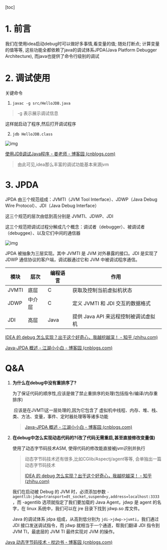 [toc]

# 1. 前言

我们在使用idea启动debug时可以做好多事情,看变量的值; 随处打断点; 计算变量的值等等, 这些功能全都依赖了java的调试体系JPDA(Java Platform Debugger Architecture), 而java也提供了命令行级别的调试



# 2. 调试使用

关键命令

1. `javac -g src/HelloJDB.java`

> -g 表示展示调试信息

这样就启动了程序,然后打开调试程序

2. `jdb HelloJDB.class`

![img](https://images2015.cnblogs.com/blog/741560/201703/741560-20170305160726563-1151320514.png)

[使用JDB调试Java程序 - 娄老师 - 博客园 (cnblogs.com)](https://www.cnblogs.com/rocedu/p/6371262.html)



> 由此可见,idea那么丰富的调试功能基本来源jvm

# 3. JPDA

JPDA 由三个规范组成：JVMTI（JVM Tool Interface）、JDWP（Java Debug Wire Protocol）、JDI（Java Debug Interface）

这三个规范的层次由低到高分别是 JVMTI、JDWP、JDI

这三个规范把调试过程分解成几个概念：调试者（debugger）、被调试者（debuggee）、以及它们中间的通信器

![img](https://img2018.cnblogs.com/blog/1595409/201909/1595409-20190921212320818-499259713.png)



JPDA 被抽象为三层实现。其中 JVMTI 是 JVM 对外暴露的接口。JDI 是实现了 JDWP 通信协议的客户端，调试器通过它和 JVM 中被调试程序通信。

| 模块  | 层次   | 编程语言 | 作用                                 |
| ----- | ------ | -------- | ------------------------------------ |
| JVMTI | 底层   | C        | 获取及控制当前虚拟机状态             |
| JDWP  | 中介层 | C        | 定义 JVMTI 和 JDI 交互的数据格式     |
| JDI   | 高层   | Java     | 提供 Java API 来远程控制被调试虚拟机 |



[IDEA 的 debug 怎么实现？出于这个好奇心，我越挖越深！ - 知乎 (zhihu.com)](https://zhuanlan.zhihu.com/p/370282695)

[Java-JPDA 概述 - 江湖小小白 - 博客园 (cnblogs.com)](https://www.cnblogs.com/jhxxb/p/11564843.html)

# Q&A

1. **为什么在debug中没有重排序了?**

   ​	为了保证代码的顺序性,应该是做了禁止重排序的处理(包括指令/编译/内存重排序)

   ​     应该是在JVMTI这一层处理的,因为它包含了 虚拟机中线程、内存、堆、栈、类、方法、变量，事件、定时器处理等等诸多功能

   > [Java-JPDA 概述 - 江湖小小白 - 博客园 (cnblogs.com)](https://www.cnblogs.com/jhxxb/p/11564843.html)

   

2. **在debug中怎么实现动态代码的?(改了代码无需重启,甚至直接修改变量值)**

    使用了动态字节码技术ASM, 使得代码的修改能直接被jvm识别并执行

   > 动态字节码技术还有很多,比如CGlib/Aspectj/agent等等, 会单独出一篇动态字节码技术
   >
   > [IDEA 的 debug 怎么实现？出于这个好奇心，我越挖越深！ - 知乎 (zhihu.com)](https://zhuanlan.zhihu.com/p/370282695)
   
   
   
   我们在启动被 Debug 的 JVM 时，必须添加参数 `-agentlib:jdwp=transport=dt_socket,suspend=y,address=localhost:3333`，而 -agentlib 选项就指定了我们要加载的 Java Agent，jdwp 是 agent 的名字，在 linux 系统中，我们可以在 jre 目录下找到 jdwp.so 库文件。
   
   Java 的调试体系 jdpa 组成，从高到低分别为 `jdi->jdwp->jvmti`，我们通过 JDI 接口发送调试指令，而 jdwp 就相当于一个通道，帮我们翻译 JDI 指令到 JVM TI，最底层的 JVM TI 最终实现对 JVM 的操作。

[Java 动态字节码技术 - 枕边书 - 博客园 (cnblogs.com)](https://www.cnblogs.com/zhenbianshu/p/10210597.html)